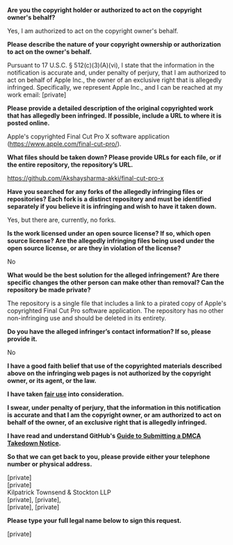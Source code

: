 **Are you the copyright holder or authorized to act on the copyright owner's behalf?**

Yes, I am authorized to act on the copyright owner's behalf.

**Please describe the nature of your copyright ownership or authorization to act on the owner's behalf.**

Pursuant to 17 U.S.C. § 512(c)(3)(A)(vi), I state that the information in the notification is accurate and, under penalty of perjury, that I am authorized to act on behalf of Apple Inc., the owner of an exclusive right that is allegedly infringed. Specifically, we represent Apple Inc., and I can be reached at my work email: [private]

**Please provide a detailed description of the original copyrighted work that has allegedly been infringed. If possible, include a URL to where it is posted online.**

Apple's copyrighted Final Cut Pro X software application (https://www.apple.com/final-cut-pro/).

**What files should be taken down? Please provide URLs for each file, or if the entire repository, the repository’s URL.**

https://github.com/Akshaysharma-akki/final-cut-pro-x

**Have you searched for any forks of the allegedly infringing files or repositories? Each fork is a distinct repository and must be identified separately if you believe it is infringing and wish to have it taken down.**

Yes, but there are, currently, no forks.

**Is the work licensed under an open source license? If so, which open source license? Are the allegedly infringing files being used under the open source license, or are they in violation of the license?**

No

**What would be the best solution for the alleged infringement? Are there specific changes the other person can make other than removal? Can the repository be made private?**

The repository is a single file that includes a link to a pirated copy of Apple's copyrighted Final Cut Pro software application. The repository has no other non-infringing use and should be deleted in its entirety.

**Do you have the alleged infringer’s contact information? If so, please provide it.**

No

**I have a good faith belief that use of the copyrighted materials described above on the infringing web pages is not authorized by the copyright owner, or its agent, or the law.**

**I have taken <a href="https://www.lumendatabase.org/topics/22">fair use</a> into consideration.**

**I swear, under penalty of perjury, that the information in this notification is accurate and that I am the copyright owner, or am authorized to act on behalf of the owner, of an exclusive right that is allegedly infringed.**

**I have read and understand GitHub's <a href="https://docs.github.com/articles/guide-to-submitting-a-dmca-takedown-notice/">Guide to Submitting a DMCA Takedown Notice</a>.**

**So that we can get back to you, please provide either your telephone number or physical address.**

[private]  
[private]  
Kilpatrick Townsend & Stockton LLP  
[private], [private],    
[private], [private]

**Please type your full legal name below to sign this request.**

[private]
